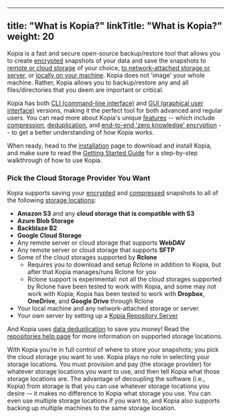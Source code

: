 
---
title: "What is Kopia?"
linkTitle: "What is Kopia?"
weight: 20
---

Kopia is a fast and secure open-source backup/restore tool that allows you to create [encrypted](features/#end-to-end-zero-knowledge-encryption) snapshots of your data and save the snapshots to [remote or cloud storage](features/#save-snapshots-to-cloud-network-or-local-storage) of your choice, [to network-attached storage or server](features/#save-snapshots-to-cloud-network-or-local-storage), or [locally on your machine](features/#save-snapshots-to-cloud-network-or-local-storage). Kopia does not 'image' your whole machine. Rather, Kopia allows you to backup/restore any and all files/directories that you deem are important or critical.

Kopia has both [CLI (command-line interface)](features/#both-command-line-and-graphical-user-interfaces) and [GUI (graphical user interface)](features/#both-command-line-and-graphical-user-interfaces) versions, making it the perfect tool for both advanced and regular users. You can read more about Kopia's unique [features](features/) -- which include [compression](features/#compression), [deduplication](features/#backup-files-and-directories-using-snapshots), and [end-to-end 'zero knowledge' encryption](features/#end-to-end-zero-knowledge-encryption) -- to get a better understanding of how Kopia works.

When ready, head to the [installation](installation/) page to download and install Kopia, and make sure to read the [Getting Started Guide](getting-started/) for a step-by-step walkthrough of how to use Kopia.

### Pick the Cloud Storage Provider You Want

Kopia supports saving your [encrypted](features/#end-to-end-zero-knowledge-encryption) and [compressed](features/#compression) snapshots to all of the following [storage locations](features/#save-snapshots-to-cloud-network-or-local-storage):

* **Amazon S3** and any **cloud storage that is compatible with S3**
* **Azure Blob Storage**
* **Backblaze B2**
* **Google Cloud Storage**
* Any remote server or cloud storage that supports **WebDAV**
* Any remote server or cloud storage that supports **SFTP**
* Some of the cloud storages supported by **Rclone**
  * Requires you to download and setup Rclone in addition to Kopia, but after that Kopia manages/runs Rclone for you
  * Rclone support is experimental: not all the cloud storages supported by Rclone have been tested to work with Kopia, and some may not work with Kopia; Kopia has been tested to work with **Dropbox**, **OneDrive**, and **Google Drive** through Rclone
* Your local machine and any network-attached storage or server
* Your own server by setting up a [Kopia Repository Server](repository-server/)

And Kopia uses [data deduplication](features/#backup-files-and-directories-using-snapshots) to save you money! Read the [repositories help page](repositories/) for more information on supported storage locations.

With Kopia you’re in full control of where to store your snapshots; you pick the cloud storage you want to use. Kopia plays no role in selecting your storage locations. You must provision and pay (the storage provider) for whatever storage locations you want to use, and then tell Kopia what those storage locations are. The advantage of decoupling the software (i.e., Kopia) from storage is that you can use whatever storage locations you desire -– it makes no difference to Kopia what storage you use. You can even use multiple storage locations if you want to, and Kopia also supports backing up multiple machines to the same storage location.
